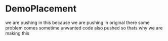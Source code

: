 # DemoPlacement
we are pushing in this because we are pushing in original there some problem comes sometime unwanted code also pushed so thats why we are making this
